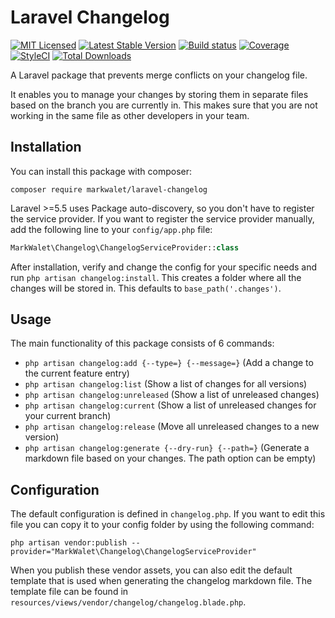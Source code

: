 # Laravel Changelog

[![MIT Licensed](https://img.shields.io/badge/license-MIT-brightgreen.svg?style=flat-square)](LICENSE.md)
[![Latest Stable Version](https://poser.pugx.org/markwalet/laravel-changelog/v/stable)](https://packagist.org/packages/markwalet/laravel-changelog)
[![Build status](https://img.shields.io/github/actions/workflow/status/markwalet/laravel-changelog/tests.yml?branch=master)](https://github.com/markwalet/laravel-git-state/actions)
[![Coverage](https://codecov.io/gh/markwalet/laravel-changelog/branch/master/graph/badge.svg)](https://codecov.io/gh/markwalet/laravel-changelog)
[![StyleCI](https://github.styleci.io/repos/202197691/shield?branch=master)](https://github.styleci.io/repos/202197691)
[![Total Downloads](https://poser.pugx.org/markwalet/laravel-changelog/downloads)](https://packagist.org/packages/markwalet/laravel-changelog)

A Laravel package that prevents merge conflicts on your changelog file.

It enables you to manage your changes by storing them in separate files based on the branch you are currently in. This makes sure that you are not working in the same file as other developers in your team.

## Installation
You can install this package with composer:

```shell
composer require markwalet/laravel-changelog
```

Laravel >=5.5 uses Package auto-discovery, so you don't have to register the service provider. If you want to register the service provider manually, add the following line to your `config/app.php` file:

```php
MarkWalet\Changelog\ChangelogServiceProvider::class
```

After installation, verify and change the config for your specific needs and run `php artisan changelog:install`. This creates a folder where all the changes will be stored in. This defaults to `base_path('.changes')`.

## Usage

The main functionality of this package consists of 6 commands:

- `php artisan changelog:add {--type=} {--message=}` (Add a change to the current feature entry)
- `php artisan changelog:list` (Show a list of changes for all versions)
- `php artisan changelog:unreleased` (Show a list of unreleased changes)
- `php artisan changelog:current` (Show a list of unreleased changes for your current branch)
- `php artisan changelog:release` (Move all unreleased changes to a new version)
- `php artisan changelog:generate {--dry-run} {--path=}` (Generate a markdown file based on your changes. The path option can be empty)

## Configuration

The default configuration is defined in `changelog.php`. If you want to edit this file you can copy it to your config folder by using the following command:
```shell
php artisan vendor:publish --provider="MarkWalet\Changelog\ChangelogServiceProvider"
```

When you publish these vendor assets, you can also edit the default template that is used when generating the changelog markdown file. The template file can be found in `resources/views/vendor/changelog/changelog.blade.php`.
